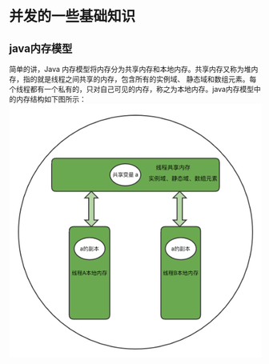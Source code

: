 # 并发的一些基础知识
## java内存模型
简单的讲，Java 内存模型将内存分为共享内存和本地内存。共享内存又称为堆内存，指的就是线程之间共享的内存，包含所有的实例域、
静态域和数组元素。每个线程都有一个私有的，只对自己可见的内存，称之为本地内存。java内存模型中的内存结构如下图所示：
![](media/foundation.png)